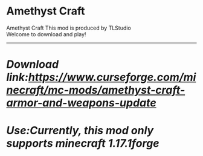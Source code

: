 # Amethyst Craft
Amethyst Craft
This mod is produced by TLStudio  
Welcome to download and play!
***
# ***Download link:https://www.curseforge.com/minecraft/mc-mods/amethyst-craft-armor-and-weapons-update***
# ***Use:Currently, this mod only supports minecraft 1.17.1forge***
